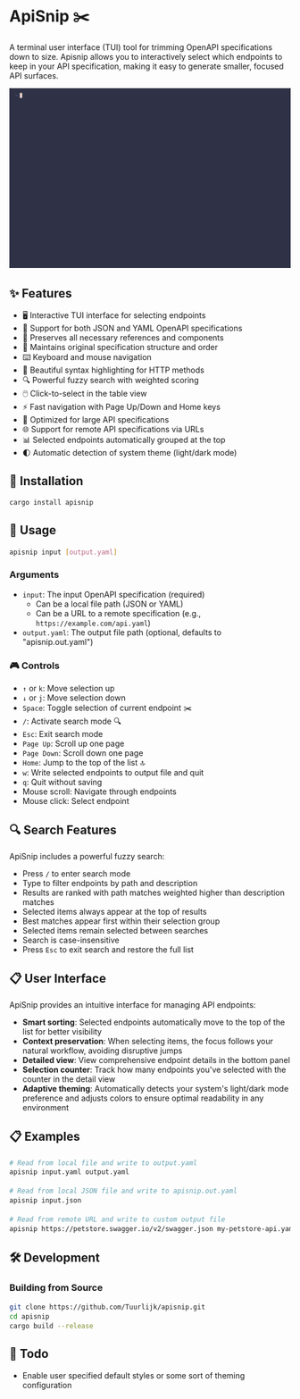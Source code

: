 # ApiSnip ✂️

A terminal user interface (TUI) tool for trimming OpenAPI specifications down to size. Apisnip allows you to interactively select which endpoints to keep in your API specification, making it easy to generate smaller, focused API surfaces.

![ApiSnip demo][apisnip.gif]

## ✨ Features

- 🖥️ Interactive TUI interface for selecting endpoints
- 📄 Support for both JSON and YAML OpenAPI specifications
- 🔗 Preserves all necessary references and components
- 🧩 Maintains original specification structure and order
- ⌨️ Keyboard and mouse navigation
- 🌈 Beautiful syntax highlighting for HTTP methods
- 🔍 Powerful fuzzy search with weighted scoring
- 🖱️ Click-to-select in the table view
- ⚡ Fast navigation with Page Up/Down and Home keys
- 🚀 Optimized for large API specifications
- 🌐 Support for remote API specifications via URLs
- 📊 Selected endpoints automatically grouped at the top
- 🌓 Automatic detection of system theme (light/dark mode)

## 🔧 Installation

```bash
cargo install apisnip
```

## 📖 Usage

```bash
apisnip input [output.yaml]
```

### Arguments

- `input`: The input OpenAPI specification (required)
  - Can be a local file path (JSON or YAML)
  - Can be a URL to a remote specification (e.g., `https://example.com/api.yaml`)
- `output.yaml`: The output file path (optional, defaults to "apisnip.out.yaml")

### 🎮 Controls

- `↑` or `k`: Move selection up
- `↓` or `j`: Move selection down
- `Space`: Toggle selection of current endpoint ✂️
- `/`: Activate search mode 🔍
- `Esc`: Exit search mode
- `Page Up`: Scroll up one page
- `Page Down`: Scroll down one page
- `Home`: Jump to the top of the list 🔝
- `w`: Write selected endpoints to output file and quit
- `q`: Quit without saving
- Mouse scroll: Navigate through endpoints
- Mouse click: Select endpoint

## 🔍 Search Features

ApiSnip includes a powerful fuzzy search:

- Press `/` to enter search mode
- Type to filter endpoints by path and description
- Results are ranked with path matches weighted higher than description matches
- Selected items always appear at the top of results
- Best matches appear first within their selection group
- Selected items remain selected between searches
- Search is case-insensitive
- Press `Esc` to exit search and restore the full list

## 📋 User Interface

ApiSnip provides an intuitive interface for managing API endpoints:

- **Smart sorting**: Selected endpoints automatically move to the top of the list for better visibility
- **Context preservation**: When selecting items, the focus follows your natural workflow, avoiding disruptive jumps
- **Detailed view**: View comprehensive endpoint details in the bottom panel
- **Selection counter**: Track how many endpoints you've selected with the counter in the detail view
- **Adaptive theming**: Automatically detects your system's light/dark mode preference and adjusts colors to ensure optimal readability in any environment

## 📋 Examples

```bash
# Read from local file and write to output.yaml
apisnip input.yaml output.yaml

# Read from local JSON file and write to apisnip.out.yaml
apisnip input.json

# Read from remote URL and write to custom output file
apisnip https://petstore.swagger.io/v2/swagger.json my-petstore-api.yaml
```

## 🛠️ Development

### Building from Source

```bash
git clone https://github.com/Tuurlijk/apisnip.git
cd apisnip
cargo build --release
```

## 📝 Todo

- Enable user specified default styles or some sort of theming configuration

[apisnip.gif]: https://github.com/Tuurlijk/apisnip/blob/images/images/apisnip.gif?raw=true
